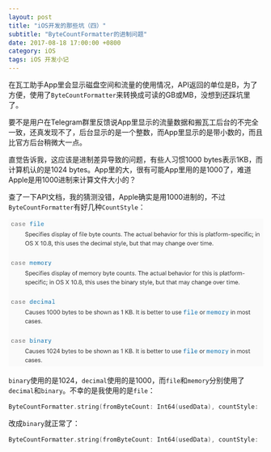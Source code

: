 ```yaml
---
layout: post
title: "iOS开发的那些坑（四）"
subtitle: "ByteCountFormatter的进制问题"
date: 2017-08-18 17:00:00 +0800
category: iOS
tags: iOS 开发小记
---
```


在瓦工助手App里会显示磁盘空间和流量的使用情况，API返回的单位是B，为了方便，使用了`ByteCountFormatter`来转换成可读的GB或MB，没想到还踩坑里了。

要不是用户在Telegram群里反馈说App里显示的流量数据和搬瓦工后台的不完全一致，还真发现不了，后台显示的是一个整数，而App里显示的是带小数的，而且比官方后台稍微大一点。

直觉告诉我，这应该是进制差异导致的问题，有些人习惯1000 bytes表示1KB，而计算机认的是1024 bytes。App里的大，很有可能App里用的是1000了，难道Apple是用1000进制来计算文件大小的？

查了一下API文档，我的猜测没错，Apple确实是用1000进制的，不过`ByteCountFormatter`有好几种`CountStyle`：

![](/assets/img/2017-08-18-092850.jpg)

`binary`使用的是1024，`decimal`使用的是1000，而`file`和`memory`分别使用了`decimal`和`binary`。不幸的是我使用的是`file`：

```swift
ByteCountFormatter.string(fromByteCount: Int64(usedData), countStyle: .file)
```

改成`binary`就正常了：

```swift
ByteCountFormatter.string(fromByteCount: Int64(usedData), countStyle: .binary)
```

